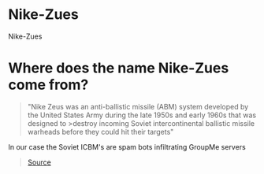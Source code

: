 # Nike-Zues
Nike-Zues

# Where does the name Nike-Zues come from?
>"Nike Zeus was an anti-ballistic missile (ABM) system developed by the United States Army during the late 1950s and early 1960s that was designed to >destroy incoming Soviet intercontinental ballistic missile warheads before they could hit their targets"

In our case the Soviet ICBM's are spam bots infiltrating GroupMe servers

>[Source](https://en.wikipedia.org/wiki/Nike_Zeus#Nike-X)
